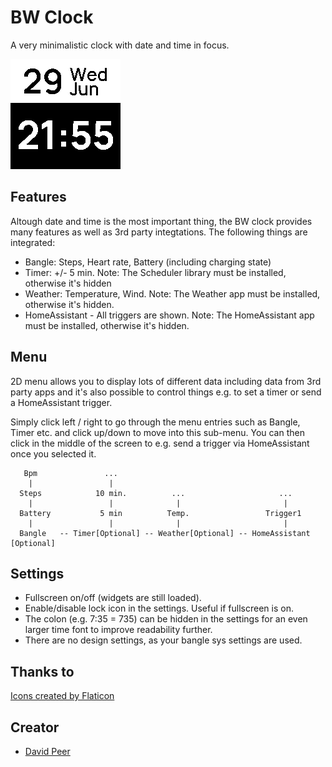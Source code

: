# BW Clock
A very minimalistic clock with date and time in focus.

![](screenshot.png)

## Features
Altough date and time is the most important thing, the BW clock provides many features
as well as 3rd party integtations. The following things are integrated:
- Bangle: Steps, Heart rate, Battery (including charging state)
- Timer: +/- 5 min. Note: The Scheduler library must be installed, otherwise it's hidden
- Weather: Temperature, Wind. Note:  The Weather app must be installed, otherwise it's hidden.
- HomeAssistant - All triggers are shown. Note: The HomeAssistant app must be installed, otherwise it's hidden.


## Menu
2D menu allows you to display lots of different data including data from 3rd party apps and it's also possible to control things e.g. to set a timer or send a HomeAssistant trigger.

Simply click left / right to go through the menu entries such as Bangle, Timer etc.
and click up/down to move into this sub-menu. You can then click in the middle of the screen
to e.g. send a trigger via HomeAssistant once you selected it.

```
   Bpm               ...
    |                 |
  Steps            10 min.          ...                     ...
    |                 |              |                       |
  Battery           5 min          Temp.                 Trigger1
    |                 |              |                       |
  Bangle   -- Timer[Optional] -- Weather[Optional] -- HomeAssistant [Optional]
```

## Settings
- Fullscreen on/off (widgets are still loaded).
- Enable/disable lock icon in the settings. Useful if fullscreen is on.
- The colon (e.g. 7:35 = 735) can be hidden in the settings for an even larger time font to improve readability further.
- There are no design settings, as your bangle sys settings are used.


## Thanks to
<a href="https://www.flaticon.com/free-icons/" title="Icons">Icons created by Flaticon</a>


## Creator
- [David Peer](https://github.com/peerdavid)
